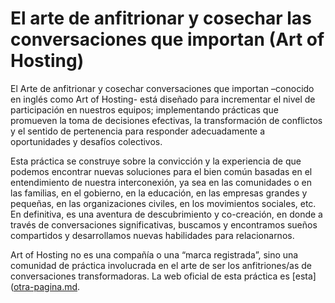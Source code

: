 # El arte de anfitrionar y cosechar las conversaciones que importan (Art of Hosting)
El Arte de anfitrionar y cosechar conversaciones que importan –conocido en inglés como Art of Hosting- está diseñado para incrementar el nivel de participación en nuestros equipos; implementando prácticas que promueven la toma de decisiones efectivas, la transformación de conflictos y el sentido de pertenencia para responder adecuadamente a oportunidades y desafíos colectivos.

Esta práctica se construye sobre la convicción y la experiencia de que podemos encontrar nuevas soluciones para el bien común basadas en el entendimiento de nuestra interconexión, ya sea en las comunidades o en las familias, en el gobierno, en la educación, en las empresas grandes y pequeñas, en las organizaciones civiles, en los movimientos sociales, etc. En definitiva, es una aventura de descubrimiento y co-creación, en donde a través de conversaciones significativas, buscamos y encontramos sueños compartidos y desarrollamos nuevas habilidades para relacionarnos.

Art of Hosting no es una compañía o una “marca registrada”, sino una comunidad de práctica involucrada en el arte de ser los anfitriones/as de conversaciones transformadoras. La web oficial de esta práctica es [esta]([otra-pagina.md](http://artofhosting.org).
